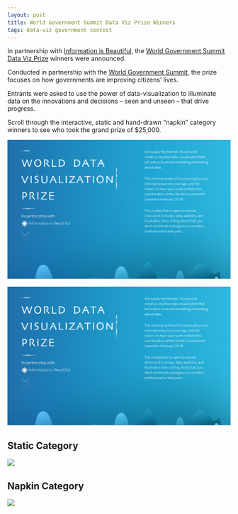 ```yaml
---
layout: post
title: World Government Summit Data Viz Prize Winners
tags: data-viz government contest
---
```



In partnership with [Information is Beautiful](https://informationisbeautiful.net/2019/winners-of-the-world-data-visualization-prize/), the [World Government Summit Data Viz Prize](https://wdvp.worldgovernmentsummit.org/) winners were announced.  

Conducted in partnership with the [World Government Summit](https://www.worldgovernmentsummit.org/), the prize focuses on how governments are improving citizens’ lives. 

Entrants were asked to use the power of data-visualization to illuminate data on the innovations and decisions – seen and unseen – that drive progress.

Scroll through the interactive, static and hand-drawn “napkin” category winners to see who took the grand prize of $25,000.

[![](assets/img/world-data-viz-prize.png)](https://informationisbeautiful.net/2019/winners-of-the-world-data-visualization-prize/)

[![](../assets/img/world-data-viz-prize.png)](https://informationisbeautiful.net/2019/winners-of-the-world-data-visualization-prize/)


## Static Category

![](assets/img/static-runnerup.png)

## Napkin Category

![](assets/img/napkin-runner-up.png)
